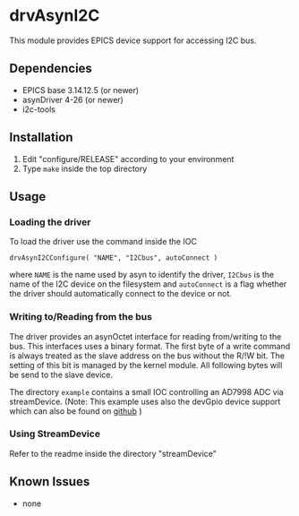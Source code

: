 # drvAsynI2C

This module provides EPICS device support for accessing I2C bus.

## Dependencies

   - EPICS base 3.14.12.5 (or newer)
   - asynDriver 4-26 (or newer)
   - i2c-tools

## Installation

 1.  Edit "configure/RELEASE" according to your environment
 2.  Type `make` inside the top directory

## Usage

### Loading the driver
To load the driver use the command inside the IOC
```
drvAsynI2CConfigure( "NAME", "I2Cbus", autoConnect )
```
where `NAME` is the name used by asyn to identify the driver,
`I2Cbus` is the name of the I2C device on the filesystem
and `autoConnect` is a flag whether the driver should automatically
connect to the device or not.

### Writing to/Reading from the bus
The driver provides an asynOctet interface for reading from/writing to the bus.
This interfaces uses a binary format. The first byte of a write command is
always treated as the slave address on the bus without the R/!W bit.
The setting of this bit is managed by the kernel module.
All following bytes will be send to the slave device.

The directory `example` contains a small IOC controlling an AD7998 ADC via streamDevice.
(Note: This example uses also the devGpio device support which can also
 be found on [github](https://github.com/ffeldbauer/epics-devgpio) )

### Using StreamDevice
Refer to the readme inside the directory "streamDevice"

## Known Issues
   - none

